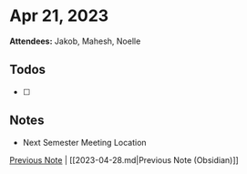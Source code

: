 # Apr 21, 2023

**Attendees:** Jakob, Mahesh, Noelle

## Todos

- [ ] 

## Notes

- Next Semester Meeting Location

[Previous Note](2023\04\2023-04-28.md) | [[2023-04-28.md|Previous Note (Obsidian)]]